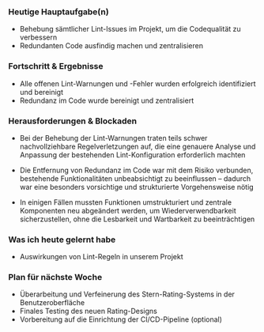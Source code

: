 ### Heutige Hauptaufgabe(n)
- Behebung sämtlicher Lint-Issues im Projekt, um die Codequalität zu verbessern  
- Redundanten Code ausfindig machen und zentralisieren
 
### Fortschritt & Ergebnisse
- Alle offenen Lint-Warnungen und -Fehler wurden erfolgreich identifiziert und bereinigt  
- Redundanz im Code wurde bereinigt und zentralisiert
 
### Herausforderungen & Blockaden
- Bei der Behebung der Lint-Warnungen traten teils schwer nachvollziehbare Regelverletzungen auf,
  die eine genauere Analyse und Anpassung der bestehenden Lint-Konfiguration erforderlich machten

- Die Entfernung von Redundanz im Code war mit dem Risiko verbunden, bestehende Funktionalitäten 
  unbeabsichtigt zu beeinflussen – dadurch war eine besonders vorsichtige und strukturierte Vorgehensweise nötig

- In einigen Fällen mussten Funktionen umstrukturiert und zentrale Komponenten neu abgeändert werden,
  um Wiederverwendbarkeit sicherzustellen, ohne die Lesbarkeit und Wartbarkeit zu beeinträchtigen

### Was ich heute gelernt habe
 - Auswirkungen von Lint-Regeln in unserem Projekt

### Plan für nächste Woche
- Überarbeitung und Verfeinerung des Stern-Rating-Systems in der Benutzeroberfläche
- Finales Testing des neuen Rating-Designs  
- Vorbereitung auf die Einrichtung der CI/CD-Pipeline (optional)